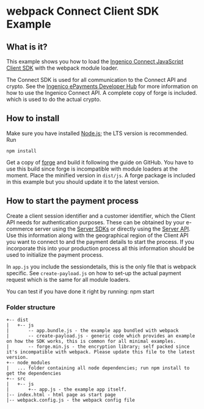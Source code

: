 # webpack Connect Client SDK Example

## What is it?

This example shows you how to load the [Ingenico Connect JavaScript Client SDK](https://github.com/Ingenico-ePayments/connect-sdk-client-js) with the webpack module loader.

The Connect SDK is used for all communication to the Connect API and crypto. See the [Ingenico ePayments Developer Hub](https://epayments.developer-ingenico.com/documentation/sdk/mobile/javascript/) for more information on how to use the Ingenico Connect API.
A complete copy of forge is included. which is used to do the actual crypto.

## How to install

Make sure you have installed [Node.js](https://nodejs.org/en/); the LTS version is recommended. Run

    npm install

Get a copy of [forge](https://github.com/digitalbazaar/forge/) and build it following the guide on GitHub. You have to use this build since forge is incompatible with module loaders at the moment.
Place the minified version in `dist/js`. A forge package is included in this example but you should update it to the latest version.

## How to start the payment process
Create a client session identifier and a customer identifier, which the Client API needs for authentication purposes.
These can be obtained by your e-commerce server using the [Server SDKs](https://epayments.developer-ingenico.com/documentation/sdk/server/) or directly using the [Server API](https://epayments-api.developer-ingenico.com/s2sapi/v1/). Use this information along with the geographical region of the Client API you want to connect to and the payment details to start the process.
If you incorporate this into your production process all this information should be used to initialize the payment process.

In `app.js` you include the sessiondetails, this is the only file that is webpack specific. See `create-payload.js` on how to set-up the actual payment request which is the same for all module loaders.

You can test if you have done it right by running:
    npm start

### Folder structure

```
+-- dist
|   +-- js
|       -- app.bundle.js - the example app bundled with webpack
|       -- create-payload.js - generic code which provides an example on how the SDK works, this is common for all minimal examples.
|       -- forge.min.js - the encryption library; self packed since it's incompatible with webpack. Please update this file to the latest version.
+-- node_modules
|   ... folder containing all node dependencies; run npm install to get the dependencies
+-- src
|   +-- js
|       +-- app.js - the example app itself.
|-- index.html - html page as start page
|-- webpack.config.js - the webpack config file
```
